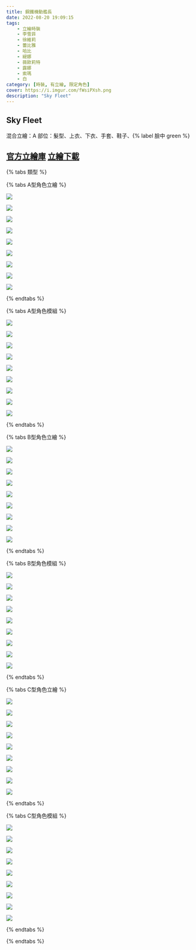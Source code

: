 ```yaml
---
title: 鋼鐵機動艦長
date: 2022-08-20 19:09:15
tags:
    - 立繪時裝
    - 李雪菲
    - 徐維莉
    - 蕾比雅
    - 哈比
    - 緹娜
    - 薇歐莉特
    - 露娜
    - 索瑪
    - 白
category: [時裝, 有立繪, 限定角色]
cover: https://i.imgur.com/fWsiPXsh.png
description: "Sky Fleet"
---
```

## Sky Fleet

混合立繪：A
部位：髮型、上衣、下衣、手套、鞋子、{% label 臉中 green %}

[官方立繪庫](https://closers.nexon.com/Pds/FanSiteKit)
[立繪下載](https://closers.vod.nexoncdn.co.kr/site/fansitekit/Closers_FansiteKit_captain.zip)
---

{% tabs 類型 %}
<!-- tab <font color=#DE3163><b>立繪A型(混合)</b></font>-->
{% tabs A型角色立繪 %}
<!-- tab 李雪菲(Seulbi)-->
[![](https://i.imgur.com/aTndwuyh.jpg)](https://i.imgur.com/aTndwuy.jpg)
<!-- endtab -->
<!-- tab 徐維莉(Yuri)-->
[![](https://i.imgur.com/5Ds6o2Bh.jpg)](https://i.imgur.com/5Ds6o2B.jpg)
<!-- endtab -->
<!-- tab 蕾比雅(Levia)-->
[![](https://i.imgur.com/3IqIiSqh.jpg)](https://i.imgur.com/3IqIiSq.jpg)
<!-- endtab -->
<!-- tab 哈比(Harpy)-->
[![](https://i.imgur.com/BRGqtU5h.jpg)](https://i.imgur.com/BRGqtU5.jpg)
<!-- endtab -->
<!-- tab 緹娜(Tina)-->
[![](https://i.imgur.com/sRkMSSNh.jpg)](https://i.imgur.com/sRkMSSN.jpg)
<!-- endtab -->
<!-- tab 薇歐莉特(Violet)-->
[![](https://i.imgur.com/l2CaOXih.jpg)](https://i.imgur.com/l2CaOXi.jpg)
<!-- endtab -->
<!-- tab 露娜(Luna)-->
[![](https://i.imgur.com/7IO0zjoh.jpg)](https://i.imgur.com/7IO0zjo.jpg)
<!-- endtab -->
<!-- tab 索瑪(Soma)-->
[![](https://i.imgur.com/EgPlagKh.jpg)](https://i.imgur.com/EgPlagK.jpg)
<!-- endtab -->
<!-- tab 白(Bai)-->
[![](https://i.imgur.com/PmSu0O2h.jpg)](https://i.imgur.com/PmSu0O2.jpg)
<!-- endtab -->
{% endtabs %}
<!-- endtab -->

<!-- tab 模組A型-->
{% tabs A型角色模組 %}
<!-- tab 李雪菲(Seulbi)-->
[![](https://i.imgur.com/I8Lry6oh.png)](https://i.imgur.com/I8Lry6o.png)
<!-- endtab -->
<!-- tab 徐維莉(Yuri)-->
[![](https://i.imgur.com/7QXKdXnh.png)](https://i.imgur.com/7QXKdXn.png)
<!-- endtab -->
<!-- tab 蕾比雅(Levia)-->
[![](https://i.imgur.com/84mY4GSh.png)](https://i.imgur.com/84mY4GS.png)
<!-- endtab -->
<!-- tab 哈比(Harpy)-->
[![](https://i.imgur.com/GkNdALWh.png)](https://i.imgur.com/GkNdALW.png)
<!-- endtab -->
<!-- tab 緹娜(Tina)-->
[![](https://i.imgur.com/NvMIptDh.png)](https://i.imgur.com/NvMIptD.png)
<!-- endtab -->
<!-- tab 薇歐莉特(Violet)-->
[![](https://i.imgur.com/IeqkGleh.png)](https://i.imgur.com/IeqkGle.png)
<!-- endtab -->
<!-- tab 露娜(Luna)-->
[![](https://i.imgur.com/NmZXXvgh.png)](https://i.imgur.com/NmZXXvg.png)
<!-- endtab -->
<!-- tab 索瑪(Soma)-->
[![](https://i.imgur.com/eA4lCbph.png)](https://i.imgur.com/eA4lCbp.png)
<!-- endtab -->
<!-- tab 白(Bai)-->
[![](https://i.imgur.com/9m4jpNKh.png)](https://i.imgur.com/9m4jpNK.png)
<!-- endtab -->
{% endtabs %}
<!-- endtab -->

<!-- tab <font color=#DE3163><b>立繪B型</b></font>-->
{% tabs B型角色立繪 %}
<!-- tab 李雪菲(Seulbi)-->
[![](https://i.imgur.com/crqFJBih.jpg)](https://i.imgur.com/crqFJBi.jpg)
<!-- endtab -->
<!-- tab 徐維莉(Yuri)-->
[![](https://i.imgur.com/6IDzjXHh.jpg)](https://i.imgur.com/6IDzjXH.jpg)
<!-- endtab -->
<!-- tab 蕾比雅(Levia)-->
[![](https://i.imgur.com/rGmlJnDh.jpg)](https://i.imgur.com/rGmlJnD.jpg)
<!-- endtab -->
<!-- tab 哈比(Harpy)-->
[![](https://i.imgur.com/2UPzQoLh.jpg)](https://i.imgur.com/2UPzQoL.jpg)
<!-- endtab -->
<!-- tab 緹娜(Tina)-->
[![](https://i.imgur.com/IEMqPWkh.jpg)](https://i.imgur.com/IEMqPWk.jpg)
<!-- endtab -->
<!-- tab 薇歐莉特(Violet)-->
[![](https://i.imgur.com/JVMIJ2Yh.jpg)](https://i.imgur.com/JVMIJ2Y.jpg)
<!-- endtab -->
<!-- tab 露娜(Luna)-->
[![](https://i.imgur.com/8KINYhKh.jpg)](https://i.imgur.com/8KINYhK.jpg)
<!-- endtab -->
<!-- tab 索瑪(Soma)-->
[![](https://i.imgur.com/ERqD4hVh.jpg)](https://i.imgur.com/ERqD4hV.jpg)
<!-- endtab -->
<!-- tab 白(Bai)-->
[![](https://i.imgur.com/QWqmFgIh.jpg)](https://i.imgur.com/QWqmFgI.jpg)
<!-- endtab -->
{% endtabs %}
<!-- endtab -->

<!-- tab 模組B型-->
{% tabs B型角色模組 %}
<!-- tab 李雪菲(Seulbi)-->
[![](https://i.imgur.com/g6ReBHTh.png)](https://i.imgur.com/g6ReBHT.png)
<!-- endtab -->
<!-- tab 徐維莉(Yuri)-->
[![](https://i.imgur.com/VOceeBvh.png)](https://i.imgur.com/VOceeBv.png)
<!-- endtab -->
<!-- tab 蕾比雅(Levia)-->
[![](https://i.imgur.com/9vicxtbh.png)](https://i.imgur.com/9vicxtb.png)
<!-- endtab -->
<!-- tab 哈比(Harpy)-->
[![](https://i.imgur.com/ThuLyoWh.png)](https://i.imgur.com/ThuLyoW.png)
<!-- endtab -->
<!-- tab 緹娜(Tina)-->
[![](https://i.imgur.com/WKljWwjh.png)](https://i.imgur.com/WKljWwj.png)
<!-- endtab -->
<!-- tab 薇歐莉特(Violet)-->
[![](https://i.imgur.com/WdsDTgFh.png)](https://i.imgur.com/WdsDTgF.png)
<!-- endtab -->
<!-- tab 露娜(Luna)-->
[![](https://i.imgur.com/enPXtsyh.png)](https://i.imgur.com/enPXtsy.png)
<!-- endtab -->
<!-- tab 索瑪(Soma)-->
[![](https://i.imgur.com/Xx3tyLOh.png)](https://i.imgur.com/Xx3tyLO.png)
<!-- endtab -->
<!-- tab 白(Bai)-->
[![](https://i.imgur.com/tSHy3ssh.png)](https://i.imgur.com/tSHy3ss.png)
<!-- endtab -->
{% endtabs %}
<!-- endtab -->

<!-- tab <font color=#DE3163><b>立繪C型</b></font>-->
{% tabs C型角色立繪 %}
<!-- tab 李雪菲(Seulbi)-->
[![](https://i.imgur.com/EMlFow7h.jpg)](https://i.imgur.com/EMlFow7.jpg)
<!-- endtab -->
<!-- tab 徐維莉(Yuri)-->
[![](https://i.imgur.com/XcaPjnbh.jpg)](https://i.imgur.com/XcaPjnb.jpg)
<!-- endtab -->
<!-- tab 蕾比雅(Levia)-->
[![](https://i.imgur.com/XEaUV5jh.jpg)](https://i.imgur.com/XEaUV5j.jpg)
<!-- endtab -->
<!-- tab 哈比(Harpy)-->
[![](https://i.imgur.com/lZpeOzHh.jpg)](https://i.imgur.com/lZpeOzH.jpg)
<!-- endtab -->
<!-- tab 緹娜(Tina)-->
[![](https://i.imgur.com/niNtRMUh.jpg)](https://i.imgur.com/niNtRMU.jpg)
<!-- endtab -->
<!-- tab 薇歐莉特(Violet)-->
[![](https://i.imgur.com/XWizIykh.jpg)](https://i.imgur.com/XWizIyk.jpg)
<!-- endtab -->
<!-- tab 露娜(Luna)-->
[![](https://i.imgur.com/DAMEq9Zh.jpg)](https://i.imgur.com/DAMEq9Z.jpg)
<!-- endtab -->
<!-- tab 索瑪(Soma)-->
[![](https://i.imgur.com/CbOxxUoh.jpg)](https://i.imgur.com/CbOxxUo.jpg)
<!-- endtab -->
<!-- tab 白(Bai)-->
[![](https://i.imgur.com/VXzs5d8h.jpg)](https://i.imgur.com/VXzs5d8.jpg)
<!-- endtab -->
{% endtabs %}
<!-- endtab -->

<!-- tab 模組C型-->
{% tabs C型角色模組 %}
<!-- tab 李雪菲(Seulbi)-->
[![](https://i.imgur.com/AgmbT6Ih.png)](https://i.imgur.com/AgmbT6I.png)
<!-- endtab -->
<!-- tab 徐維莉(Yuri)-->
[![](https://i.imgur.com/RPqVBtZh.png)](https://i.imgur.com/RPqVBtZ.png)
<!-- endtab -->
<!-- tab 蕾比雅(Levia)-->
[![](https://i.imgur.com/VXLQIzmh.png)](https://i.imgur.com/VXLQIzm.png)
<!-- endtab -->
<!-- tab 哈比(Harpy)-->
[![](https://i.imgur.com/i8J7k2Jh.png)](https://i.imgur.com/i8J7k2J.png)
<!-- endtab -->
<!-- tab 緹娜(Tina)-->
[![](https://i.imgur.com/lAYPhZSh.png)](https://i.imgur.com/lAYPhZS.png)
<!-- endtab -->
<!-- tab 薇歐莉特(Violet)-->
[![](https://i.imgur.com/8VDaqdhh.png)](https://i.imgur.com/8VDaqdh.png)
<!-- endtab -->
<!-- tab 露娜(Luna)-->
[![](https://i.imgur.com/GL9VZu1h.png)](https://i.imgur.com/GL9VZu1.png)
<!-- endtab -->
<!-- tab 索瑪(Soma)-->
[![](https://i.imgur.com/gVG5DV9h.png)](https://i.imgur.com/gVG5DV9.png)
<!-- endtab -->
<!-- tab 白(Bai)-->
[![](https://i.imgur.com/CLKL0Yuh.png)](https://i.imgur.com/CLKL0Yu.png)
<!-- endtab -->
{% endtabs %}
<!-- endtab -->

{% endtabs %}
